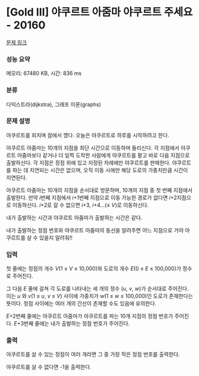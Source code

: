 # [Gold III] 야쿠르트 아줌마 야쿠르트 주세요 - 20160 

[문제 링크](https://www.acmicpc.net/problem/20160) 

### 성능 요약

메모리: 67480 KB, 시간: 836 ms

### 분류

다익스트라(dijkstra), 그래프 이론(graphs)

### 문제 설명

<p>야쿠르트를 외치며 잠에서 깼다. 오늘은 야쿠르트로 하루를 시작하려고 한다.</p>

<p>야쿠르트 아줌마는 10개의 지점을 최단 시간으로 이동하며 들리신다. 각 지점에서 야쿠르트 아줌마보다 같거나 더 일찍 도착한 사람에게 야쿠르트를 팔고 바로 다음 지점으로 출발하신다. 각 지점은 정점 위에 있고 지정된 차례에만 야쿠르트를 판매한다. 야쿠르트를 파는 데 지연되는 시간은 없으며, 오직 이동 시에만 해당 도로의 가중치만큼 시간이 지연된다.</p>

<p>야쿠르트 아줌마는 10개의 지점을 순서대로 방문하며, 10개의 지점 중 첫 번째 지점에서 출발한다. 만약 <em>i</em>번째 지점에서 <em>i</em>+1번째 지점으로 이동 가능한 경로가 없다면 <em>i</em>+2지점으로 이동하신다. <em>i</em>+2로 갈 수 없으면 <em>i</em>+3, <em>i</em>+4...(≤ <em>V</em>)로 이동하신다.</p>

<p>내가 출발하는 시간과 야쿠르트 아줌마가 출발하는 시간은 같다.</p>

<p>내가 출발하는 정점 번호와 야쿠르트 아줌마의 동선을 알려주면 어느 지점으로 가야 야쿠르트를 살 수 있을지 알려줘!!</p>

### 입력 

 <p>첫 줄에는 정점의 개수 <em>V</em>(1 ≤ <em>V</em> ≤ 10,000)와 도로의 개수 <em>E</em>(0 ≤ <em>E</em> ≤ 100,000)가 정수로 주어진다.</p>

<p>그 다음 <em>E</em> 줄에 걸쳐 각 도로를 나타내는 세 개의 정수 (<em>u</em>, <em>v</em>, <em>w</em>)가 순서대로 주어진다. 이는 <em>u</em> 와 <em>v</em>(1 ≤ <em>u</em>, <em>v</em> ≤ <em>V</em>) 사이에 가중치가 <em>w</em>(1 ≤ <em>w</em> ≤ 100,000)인 도로가 존재한다는 뜻이다. 정점 사이에는 여러 개의 간선이 존재할 수도 있음에 유의한다.</p>

<p><em>E</em>+2번째 줄에는 야쿠르트 아줌마가 야쿠르트를 파는 10개 지점의 정점 번호가 주어진다. <em>E</em>+3번째 줄에는 내가 출발하는 정점 번호가 주어진다.</p>

### 출력 

 <p>야쿠르트를 살 수 있는 정점이 여러 개라면 그 중 가장 작은 정점 번호를 출력한다.</p>

<p>야쿠르트를 살 수 없다면 -1을 출력한다.</p>

